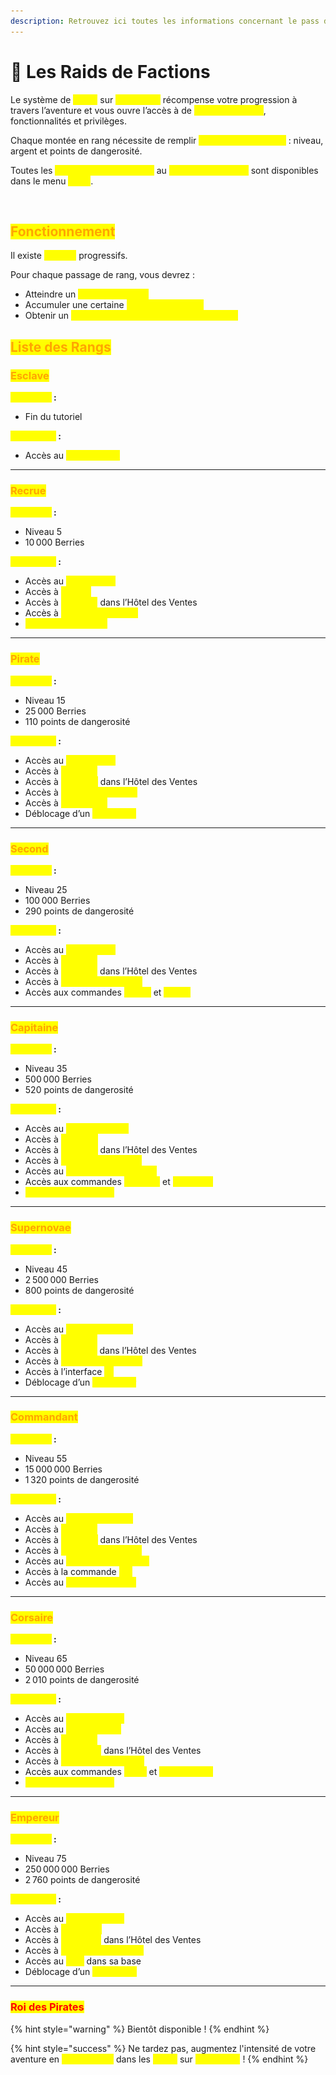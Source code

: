 ```yaml
---
description: Retrouvez ici toutes les informations concernant le pass de combat
---
```


# 🏅 Les Raids de Factions

Le système de <mark style="color:yellow;">**rangs**</mark> sur <mark style="color:yellow;">**MinePiece**</mark> récompense votre progression à travers l’aventure et vous ouvre l’accès à de <mark style="color:yellow;">**nouvelles zones**</mark>, fonctionnalités et privilèges.

Chaque montée en rang nécessite de remplir <mark style="color:yellow;">**des prérequis précis**</mark> : niveau, argent et points de dangerosité.

Toutes les <mark style="color:yellow;">**conditions nécessaires**</mark> au <mark style="color:yellow;">**passage d'un rang**</mark> sont disponibles dans le menu <mark style="color:yellow;">**`/rang`**</mark>.

<figure><img src="../.gitbook/assets/Capture d’écran 2025-07-24 à 15.44.24.png" alt=""><figcaption></figcaption></figure>

## <mark style="color:orange;">Fonctionnement</mark>

Il existe <mark style="color:yellow;">**9 rangs**</mark> progressifs.

Pour chaque passage de rang, vous devrez :

* Atteindre un <mark style="color:yellow;">**niveau minimum**</mark>
* Accumuler une certaine <mark style="color:yellow;">**somme de Berries**</mark>
* Obtenir un <mark style="color:yellow;">**nombre défini de points de dangerosité**</mark>

## <mark style="color:orange;">Liste des Rangs</mark>

### <mark style="color:orange;">E</mark><mark style="color:orange;">**sclave**</mark>

<mark style="color:yellow;">**Prérequis**</mark>**&#x20;:**

* Fin du tutoriel

<mark style="color:yellow;">**Avantages**</mark>**&#x20;:**

* Accès au <mark style="color:yellow;">**`/kit Esclave`**</mark>

***

### <mark style="color:orange;">Recrue</mark>

<mark style="color:yellow;">**Prérequis**</mark>**&#x20;:**

* Niveau 5
* 10 000 Berries

<mark style="color:yellow;">**Avantages**</mark>**&#x20;:**

* Accès au <mark style="color:yellow;">**`/kit Recrue`**</mark>
* Accès à <mark style="color:yellow;">**1 home**</mark>
* Accès à <mark style="color:yellow;">**3 ventes**</mark> dans l’Hôtel des Ventes
* Accès à <mark style="color:yellow;">**5 coffres de vente**</mark>
* <mark style="color:yellow;">**1 ticket Impel Down**</mark>

***

### <mark style="color:orange;">P</mark><mark style="color:orange;">**irate**</mark>

<mark style="color:yellow;">**Prérequis**</mark>**&#x20;:**

* Niveau 15
* 25 000 Berries
* 110 points de dangerosité

<mark style="color:yellow;">**Avantages**</mark>**&#x20;:**

* Accès au <mark style="color:yellow;">**`/kit Pirate`**</mark>
* Accès à <mark style="color:yellow;">**2 homes**</mark>
* Accès à <mark style="color:yellow;">**4 ventes**</mark> dans l’Hôtel des Ventes
* Accès à <mark style="color:yellow;">**7 coffres de vente**</mark>
* Accès à <mark style="color:yellow;">**Grand Line**</mark>
* Déblocage d’un <mark style="color:yellow;">**2ᵉ familier**</mark>

***

### <mark style="color:orange;">S</mark><mark style="color:orange;">**econd**</mark>

<mark style="color:yellow;">**Prérequis**</mark>**&#x20;:**

* Niveau 25
* 100 000 Berries
* 290 points de dangerosité

<mark style="color:yellow;">**Avantages**</mark>**&#x20;:**

* Accès au <mark style="color:yellow;">**`/kit Second`**</mark>
* Accès à <mark style="color:yellow;">**3 homes**</mark>
* Accès à <mark style="color:yellow;">**5 ventes**</mark> dans l’Hôtel des Ventes
* Accès à <mark style="color:yellow;">**10 coffres de vente**</mark>
* Accès aux commandes <mark style="color:yellow;">**`/ptime`**</mark> et <mark style="color:yellow;">**`/craft`**</mark>

***

### <mark style="color:orange;">C</mark><mark style="color:orange;">**apitaine**</mark>

<mark style="color:yellow;">**Prérequis**</mark>**&#x20;:**

* Niveau 35
* 500 000 Berries
* 520 points de dangerosité

<mark style="color:yellow;">**Avantages**</mark>**&#x20;:**

* Accès au <mark style="color:yellow;">**`/kit Capitaine`**</mark>
* Accès à <mark style="color:yellow;">**4 homes**</mark>
* Accès à <mark style="color:yellow;">**6 ventes**</mark> dans l’Hôtel des Ventes
* Accès à <mark style="color:yellow;">**12 coffres de vente**</mark>
* Accès au <mark style="color:yellow;">**Haki de l'observation**</mark>
* Accès aux commandes <mark style="color:yellow;">**`/furnace`**</mark> et <mark style="color:yellow;">**`/condense`**</mark>
* <mark style="color:yellow;">**2 tickets Impel Down**</mark>

***

### <mark style="color:orange;">S</mark><mark style="color:orange;">**upernovae**</mark>

<mark style="color:yellow;">**Prérequis**</mark>**&#x20;:**

* Niveau 45
* 2 500 000 Berries
* 800 points de dangerosité

<mark style="color:yellow;">**Avantages**</mark>**&#x20;:**

* Accès au <mark style="color:yellow;">**`/kit Supernovae`**</mark>
* Accès à <mark style="color:yellow;">**5 homes**</mark>
* Accès à <mark style="color:yellow;">**7 ventes**</mark> dans l’Hôtel des Ventes
* Accès à <mark style="color:yellow;">**14 coffres de vente**</mark>
* Accès à l’interface <mark style="color:yellow;">**\[i]**</mark>
* Déblocage d’un <mark style="color:yellow;">**3ᵉ familier**</mark>

***

### <mark style="color:orange;">C</mark><mark style="color:orange;">**ommandant**</mark>

<mark style="color:yellow;">**Prérequis**</mark>**&#x20;:**

* Niveau 55
* 15 000 000 Berries
* 1 320 points de dangerosité

<mark style="color:yellow;">**Avantages**</mark>**&#x20;:**

* Accès au <mark style="color:yellow;">**`/kit Commandant`**</mark>
* Accès à <mark style="color:yellow;">**6 homes**</mark>
* Accès à <mark style="color:yellow;">**8 ventes**</mark> dans l’Hôtel des Ventes
* Accès à <mark style="color:yellow;">**16 coffres de vente**</mark>
* Accès au <mark style="color:yellow;">**Haki de l'armement**</mark>
* Accès à la commande <mark style="color:yellow;">**`/ec`**</mark>
* Accès au <mark style="color:yellow;">**Nouveau Monde**</mark>

***

### <mark style="color:orange;">C</mark><mark style="color:orange;">**orsaire**</mark>

<mark style="color:yellow;">**Prérequis**</mark>**&#x20;:**

* Niveau 65
* 50 000 000 Berries
* 2 010 points de dangerosité

<mark style="color:yellow;">**Avantages**</mark>**&#x20;:**

* Accès au <mark style="color:yellow;">**`/kit Corsaire`**</mark>
* Accès au <mark style="color:yellow;">**Haki des rois**</mark>
* Accès à <mark style="color:yellow;">**8 homes**</mark>
* Accès à <mark style="color:yellow;">**12 ventes**</mark> dans l’Hôtel des Ventes
* Accès à <mark style="color:yellow;">**20 coffres de vente**</mark>
* Accès aux commandes <mark style="color:yellow;">**`/back`**</mark> et <mark style="color:yellow;">**`/furnace all`**</mark>
* <mark style="color:yellow;">**3 tickets Impel Down**</mark>

***

### <mark style="color:orange;">E</mark><mark style="color:orange;">**mpereur**</mark>

<mark style="color:yellow;">**Prérequis**</mark>**&#x20;:**

* Niveau 75
* 250 000 000 Berries
* 2 760 points de dangerosité

<mark style="color:yellow;">**Avantages**</mark>**&#x20;:**

* Accès au <mark style="color:yellow;">**`/kit Empereur`**</mark>
* Accès à <mark style="color:yellow;">**10 homes**</mark>
* Accès à <mark style="color:yellow;">**15 ventes**</mark> dans l’Hôtel des Ventes
* Accès à <mark style="color:yellow;">**25 coffres de vente**</mark>
* Accès au <mark style="color:yellow;">**`/fly`**</mark> dans sa base
* Déblocage d’un <mark style="color:yellow;">**4ᵉ familier**</mark>

***

### <mark style="color:red;">Roi des Pirates</mark>

{% hint style="warning" %}
Bientôt disponible !
{% endhint %}

{% hint style="success" %}
Ne tardez pas, augmentez l'intensité de votre aventure en <mark style="color:yellow;">**progressant**</mark> dans les <mark style="color:yellow;">**rangs**</mark> sur <mark style="color:yellow;">**MinePiece**</mark> !
{% endhint %}
